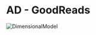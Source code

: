 # AD - GoodReads

![DimensionalModel](https://user-images.githubusercontent.com/113248746/227804745-d335d62c-a969-4f61-9985-95ce144a2d44.png)
